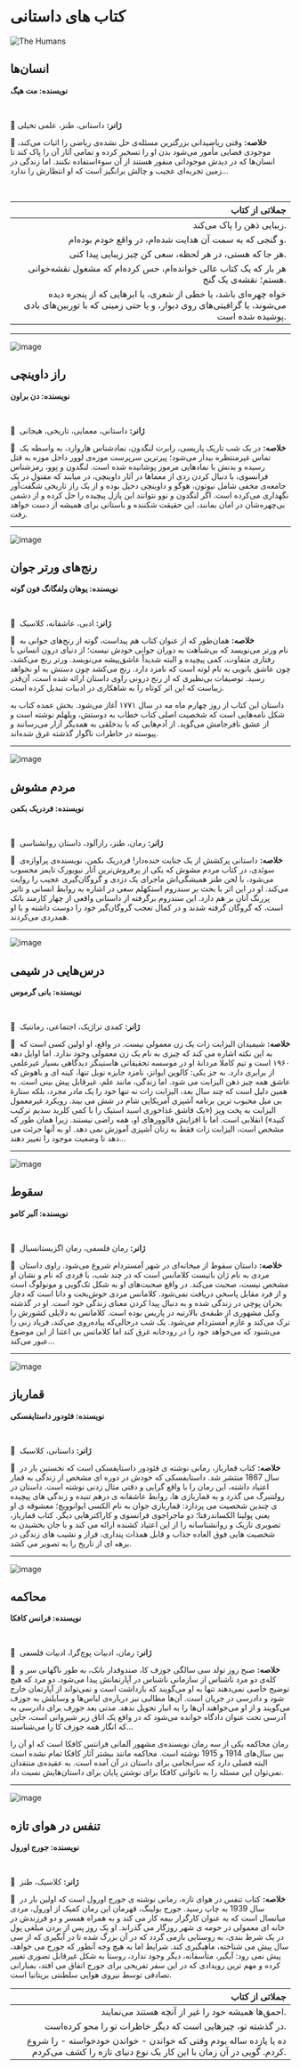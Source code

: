 # کتاب های داستانی


![The Humans](statics/The-Humans.jpg)




## انسان‌ها


**نویسنده: مت هیگ**


‌


🔹  **ژانر:** داستانی، طنز، علمی تخیلی


🔹  **خلاصه:** وقتی ریاضیدانی بزرگترین مسئله‌ی حل نشده‌ی ریاضی را اثبات می‌کند، موجودی فضایی مأمور می‌شود بدن او را تسخیر کرده و تمامی آثار آن را پاک کند تا انسان‌ها که در دیدش موجوداتی منفور هستند از آن سوءاستفاده نکنند. اما زندگی در زمین تجربه‌ای عجیب و چالش برانگیز است که او انتظارش را ندارد...


‌


| جملاتی از کتاب |
|-------------------------:|
|زیبایی ذهن را پاک می‌‌کند.|
|و گنجی که به سمت آن هدایت شده‌ام، در واقع خودم بوده‌ام.|
|هر جا که هستی، در هر لحظه، سعی کن چیز زیبایی پیدا کنی.|
|هر بار که یک کتاب عالی خوانده‌ام، حس کرده‌ام که مشغول نقشه‌خوانی هستم؛ نقشه‌ی یک گنج.|
|خواه چهره‌ای باشد، یا خطی از شعری، یا ابرهایی که از پنجره دیده می‌شوند، یا گرافیتی‌های روی دیوار، و یا حتی زمینی که با توربین‌های بادی پوشیده شده است.|


---


![image](statics/The-Da-Vinci-Code.jpg)


## راز داوینچی


**نویسنده: دن براون**


‌


🔹  **ژانر:** داستانی، معمایی، تاریخی، هیجانی


🔹  **خلاصه:** در یک شب تاریک پاریسی، رابرت لنگدون، نمادشناس هاروارد، به واسطه یک تماس غیرمنتظره بیدار می‌شود؛ پیرترین سرپرست موزه‌ی لوور داخل موزه به قتل رسیده و بدنش با نمادهایی مرموز پوشانیده شده است. لنگدون و نِوو، رمزشناس فرانسوی، با دنبال کردن ردی از معماها در آثار داوینچی، در میابند که مقتول در یک جامعه‌ی مخفی شامل نیوتون، هوگو و داوینچی دخیل بوده و از یک راز تاریخی شگفت‌آور نگهداری می‌کرده است. اگر لنگدون و نوو نتوانند این پازل پیچیده را حل کرده و از دشمن بی‌چهره‌شان در امان بمانند، این حقیقت شکننده و باستانی برای همیشه از دست خواهد رفت.


---


![image](statics/The-Sorrows-of-Young-Werther.jpg)


## رنج‌های ورتر جوان


**نویسنده: یوهان ولفگانگ فون گوته**


‌


🔹  **ژانر:** ادبی، عاشقانه، کلاسیک


🔹  **خلاصه:** همان‌طور که از عنوان کتاب هم پیداست، گوته از رنج‌های جوانی به نام ورتر می‌نویسد که بی‌شباهت به دوران جوانی خودش نیست؛ از دنیای درون انسانی با رفتاری متفاوت، کمی پیچیده و البته شدیداً عاشق‌پیشه می‌نویسد. ورتر رنج می‌کشد، چون عاشق بانویی به نام لوته است که نامزد دارد. رنج می‌کشد چون دستش به او نخواهد رسید. توصیفات بی‌نظیری که از رنج درونی راوی داستان ارائه شده است، آن‌قدر زیباست که این اثر کوتاه را به شاهکاری در ادبیات تبدیل کرده است.


داستان این کتاب از روز چهارم ماه مه در سال ۱۷۷۱ آغاز می‌شود. بخش عمده کتاب به شکل نامه‌هایی است که شخصیت اصلی کتاب خطاب به دوستش، ویلهلم نوشته است و از عشق نافرجامش می‌گوید. از آدم‌هایی که با بدخلقی به همدیگر آزار می‌رسانند و پیوسته در خاطرات ناگوار گذشته غرق شده‌اند.


---


![image](statics/Anxious-People.jpg)


## مردم مشوش


**نویسنده: فردریک بکمن**


‌


🔹  **ژانر:** رمان، طنز، رازآلود، داستان روانشناسی


🔹  **خلاصه:** داستانی پرکشش از یک جنایت خنده‌دار! فردریک بکمن، نویسنده‌ی پرآوازه‌ی سوئدی، در کتاب مردم مشوش که یکی از پرفروش‌ترین آثار نیویورک تایمز محسوب می‌شود، با لحن طنز همیشگی‌اش ماجرای یک دزدی و گروگان‌گیری عجیب را روایت می‌کند. او در این اثر با بحث بر سندروم استکهلم سعی در اشاره به روابط انسانی و تاثیر پررنگ آنان بر هم دارد. این سندروم برگرفته از داستانی واقعی از چهار کارمند بانک است، که گروگان گرفته شدند و در کمال تعجب گروگان‌گیر خود را دوست داشته و با او همدردی می‌کردند.


---


![image](statics/Lessons-in-Chemistry.jpg)


## درس‌هایی در شیمی


**نویسنده: بانی گرموس**


‌


🔹  **ژانر:** کمدی تراژیک، اجتماعی، رمانتيک


🔹  **خلاصه:** شیمیدان الیزابت زات یک زن معمولی نیست. در واقع، او اولین کسی است که به این نکته اشاره می کند که چیزی به نام یک زن معمولی وجود ندارد. اما اوایل دهه ۱۹۶۰ است و تیم کاملا مردانۀ او در موسسه تحقیقاتی هاستینگز دیدگاهی بسیار غیرعلمی از برابری دارد. به جز یکی: کالوین ایوانز، نامزد جایزه نوبل تنها، کینه ای و باهوش که عاشق همه چیز ذهن الیزابت می شود. اما زندگی، مانند علم، غیرقابل پیش بینی است. به همین دلیل است که چند سال بعد، الیزابت زات نه تنها خود را یک مادر مجرد، بلکه ستارۀ بی میل محبوب ترین برنامه آشپزی آمریکایی شام در شش می بیند. رویکرد غیرمعمول الیزابت به پخت وپز («یک قاشق غذاخوری اسید استیک را با کمی کلرید سدیم ترکیب کنید») انقلابی است. اما با افزایش فالوورهای او، همه راضی نیستند. زیرا همان طور که مشخص است، الیزابت زات فقط به زنان آشپزی آموزش نمی دهد. او به آنها جرئت می دهد تا وضعیت موجود را تغییر دهند...


---


![image](statics/The-Fall.jpg)


## سقوط


**نویسنده: آلبر کامو**


‌


🔹  **ژانر:** رمان فلسفی، رمان اگزیستانسیال


🔹  **خلاصه:** داستان سقوط از میخانه‌ای در شهر آمستردام شروع می‌شود. راوی داستان مردی به نام ژان باتیست کلامانس است که در چند شب، با فردی که نام و نشان او مشخص نیست، صحبت می‌کند. در واقع صحبت‌های او به شکل تک‌گویی و مونولوگ است و از فرد مقابل پاسخی دریافت نمی‌شود. کلامانس مردی خوش‌بخت و دانا است که دچار بحران پوچی در زندگی شده و به‌ دنبال پیدا کردن معنای زندگی خود است. او در گذشته وکیل مشهوری از طبقه‌‌ی بالارتبه در پاریس بوده است. کلامانس به دلایلی کشورش را ترک می‌کند و عازم آمستردام می‌شود. یک شب در‌حالی‌که پیاده‌روی می‌کند، فریاد زنی را می‌شنود که می‌خواهد خود را در رودخانه غرق کند اما کلامانس بی اعتنا از این موضوع عبور می‌کند...


---


![image](statics/The-Gambler.jpg)


## قمارباز


**نویسنده: فئودور داستایفسکی**

‌‌
 

🔹  **ژانر:** داستانی، کلاسیک


🔹  **خلاصه:** کتاب قمارباز، رمانی نوشته ی فئودور داستایفسکی است که نخستین بار در سال 1867 منتشر شد. داستایفسکی که خودش در دوره ای مشخص از زندگی به قمار اعتیاد داشته، این رمان را با واقع گرایی و دقتی مثال زدنی نوشته است. داستان در رولتنبرگ می گذرد و به قماربازی ها، روابط عاشقانه ی درهم تنیده و زندگی های پیچیده ی چندین شخصیت می پردازد: قماربازی جوان به نام الکسی ایوانوویچ؛ معشوقه ی او یعنی پولینا الکساندرفنا؛ دو ماجراجوی فرانسوی و کاراکترهایی دیگر. کتاب قمارباز، تصویری تاریک و روانشناسانه را از این اعتیاد کشنده ارائه می کند و با جان بخشیدن به شخصیت هایی فوق العاده جذاب و قابل همذات پنداری، فراز و نشیب های زندگی در برهه ای از تاریخ را به تصویر می کشد.


---


![image](statics/The-Trial.jpg)


## محاکمه


**نویسنده: فرانس کافکا**


‌


🔹  **ژانر:** رمان، ادبیات پوچ‌گرا، ادبیات‌ فلسفی


🔹  **خلاصه:** صبح روز تولد سی سالگی جوزف کا، صندوقدار بانک، به طور ناگهانی سر و کله‌ی دو مرد ناشناس از سازمانی ناشناس در آپارتمانش پیدا می‌شود. دو مرد که هیچ توضیح خاصی نمی‌دهند تنها به او می‌گویند که بازداشت است و نمی‌تواند از آپارتمان خارج شود و دادرسی در جریان است. آن‌ها مطالبی نیز درباره‌ی لباس‌ها و وسایلش به جوزف می‌گویند و از او می‌خواهند آن‌ها را به انبار تحویل ندهد. مدتی بعد جوزف برای دادرسی به آدرسی تحت عنوان دادگاه خوانده می‌شود که در واقع یک اتاق زیر شیروانی است، جایی که انگار همه جوزف کا را می‌شناسند...


رمان محاکمه یکی از سه رمان نویسنده‌ی مشهور آلمانی فرانتس کافکا است که او آن را بین سال‌های 1914 و 1915 نوشته است. محاکمه مانند بیشتر آثار کافکا تمام نشده است البته فصلی دارد که سرانجامی برای داستان در آن آمده است. به عقیده‌ی منتقدان نمی‌توان این مسئله را به ناتوانی کافکا برای نوشتن پایان برای داستان‌هایش نسبت داد.


---


![image](statics/Coming-Up-for-Air.jpg)


## تنفس در هوای تازه


**نویسنده: جورج اورول** 


‌


🔹  **ژانر:** کلاسیک، طنز


🔹  **خلاصه:** کتاب تنفس در هوای تازه، رمانی نوشته ی جورج اورول است که اولین بار در سال 1939 به چاپ رسید. جورج بولینگ، قهرمان این رمان کمیک از اورول، مردی میانسال است که به عنوان کارگزار بیمه کار می کند و به همراه همسر و دو فرزندش در خانه ای معمولی در حومه ی شهر روزگار می گذراند. او یک روز پس از بردن مبلغی پول در یک شرط بندی، به روستایی بازمی گردد که در آن بزرگ شده تا در آبگیری که از سی سال پیش می شناخته، ماهیگیری کند. شرایط اما به هیچ وجه آنطور که جورج می خواهد، پیش نمی رود: آبگیر، متأسفانه، دیگر وجود ندارد، روستا به شکل غیرقابل تصوری تغییر کرده و مهم ترین رویدادی که در این سفر تفریحی برای جورج اتفاق می افتد، بمبارانی تصادفی توسط نیروی هوایی سلطنتی بریتانیا است.


| جملاتی از کتاب |
|-------------------------:|
|احمق‌ها همیشه خود را غیر از آنچه هستند می‌نمایند.|
|در گذشته تو، چیزهایی است که دیگر خاطرات تو را محو کرده‌است.|
|ده یا یازده ساله بودم وقتی که خواندن - خواندن خودخواسته - را شروع کردم. گویی در آن زمان با این کار یک نوع دنیای تازه را کشف می‌کردم.|
